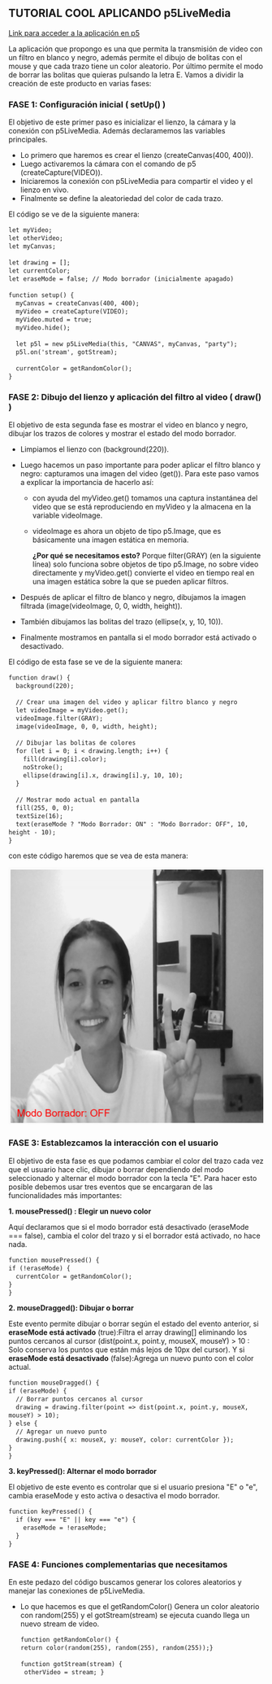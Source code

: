 TUTORIAL COOL APLICANDO p5LiveMedia 
-
[Link para acceder a la aplicación en p5](https://editor.p5js.org/manuuuu15281/sketches/hyZhz43mi)

La aplicación que propongo es una que permita la transmisión de video con un filtro en blanco y negro, además permite el dibujo de bolitas con el mouse y que cada trazo tiene un color aleatorio. Por último permite el modo de borrar las bolitas que quieras pulsando la letra E. 
Vamos a dividir la creación de este producto en varias fases: 
### FASE 1: Configuración inicial (  setUp() )
El objetivo de este primer paso es inicializar el lienzo, la cámara y la conexión con p5LiveMedia. Además declaramemos las variables principales.

- Lo primero que haremos es crear el lienzo (createCanvas(400, 400)).
- Luego activaremos la cámara con el comando de p5 (createCapture(VIDEO)).
- Iniciaremos la conexión con p5LiveMedia para compartir el video y el lienzo en vivo.
- Finalmente se define la aleatoriedad del color de cada trazo.
  
El código se ve de la siguiente manera: 
```
let myVideo;
let otherVideo;
let myCanvas;

let drawing = [];
let currentColor;
let eraseMode = false; // Modo borrador (inicialmente apagado)

function setup() {
  myCanvas = createCanvas(400, 400);
  myVideo = createCapture(VIDEO);
  myVideo.muted = true;
  myVideo.hide();

  let p5l = new p5LiveMedia(this, "CANVAS", myCanvas, "party");
  p5l.on('stream', gotStream);

  currentColor = getRandomColor();
}
```

### FASE 2: Dibujo del lienzo y aplicación del filtro al video ( draw() )
El objetivo de esta segunda fase es mostrar el video en blanco y negro, dibujar los trazos de colores y mostrar el estado del modo borrador.

- Limpiamos el lienzo con (background(220)).
- Luego hacemos un paso importante para poder aplicar el filtro  blanco y negro: capturamos una imagen del video (get()).
  Para este paso vamos a explicar la importancia de hacerlo así:
  
  - con ayuda del myVideo.get() tomamos una captura instantánea del video que se está reproduciendo en myVideo y la almacena en la variable videoImage.
  - videoImage es ahora un objeto de tipo p5.Image, que es básicamente una imagen estática en memoria.

    **¿Por qué se necesitamos esto?**
    Porque filter(GRAY) (en la siguiente línea) solo funciona sobre objetos de tipo p5.Image, no sobre video directamente y myVideo.get() convierte el video en tiempo real en una imagen estática sobre la que se pueden aplicar filtros.
- Después de aplicar el filtro de blanco y negro, dibujamos la imagen filtrada (image(videoImage, 0, 0, width, height)).
- También dibujamos las bolitas del trazo (ellipse(x, y, 10, 10)).
- Finalmente mostramos en pantalla si el modo borrador está activado o desactivado.

El código de esta fase se ve de la siguiente manera: 
```
function draw() {
  background(220);

  // Crear una imagen del video y aplicar filtro blanco y negro
  let videoImage = myVideo.get();
  videoImage.filter(GRAY);
  image(videoImage, 0, 0, width, height);

  // Dibujar las bolitas de colores
  for (let i = 0; i < drawing.length; i++) {
    fill(drawing[i].color);
    noStroke();
    ellipse(drawing[i].x, drawing[i].y, 10, 10);
  }

  // Mostrar modo actual en pantalla
  fill(255, 0, 0);
  textSize(16);
  text(eraseMode ? "Modo Borrador: ON" : "Modo Borrador: OFF", 10, height - 10);
}
```

con este código haremos que se vea de esta manera: 

![Cuandro Comparativo](../../../../assets/ejemplo33.png)

### FASE 3: Establezcamos la interacción con el usuario

El objetivo de esta fase es que podamos cambiar el color del trazo cada vez que el usuario hace clic, dibujar o borrar dependiendo del modo seleccionado y alternar el modo borrador con la tecla "E".
Para hacer esto posible debemos usar tres eventos que se encargaran de las funcionalidades más importantes: 

**1. mousePressed() : Elegir un nuevo color**

  Aquí declaramos que si el modo borrador está desactivado (eraseMode === false), cambia el color del trazo y si el borrador está activado, no hace nada.
  ```
  function mousePressed() {
  if (!eraseMode) {
    currentColor = getRandomColor();
  }
}
  ```
**2. mouseDragged(): Dibujar o borrar**

  Este evento permite dibujar o borrar según el estado del evento anterior, si **eraseMode está activado** (true):Filtra el array drawing[] eliminando los puntos cercanos al cursor (dist(point.x, point.y, mouseX, mouseY) > 10 : Solo conserva los puntos que están más lejos de 10px del cursor).
  Y si **eraseMode está desactivado** (false):Agrega un nuevo punto con el color actual.

  ```
  function mouseDragged() {
  if (eraseMode) {
    // Borrar puntos cercanos al cursor
    drawing = drawing.filter(point => dist(point.x, point.y, mouseX, mouseY) > 10);
  } else {
    // Agregar un nuevo punto
    drawing.push({ x: mouseX, y: mouseY, color: currentColor });
  }
}
  ```
**3. keyPressed(): Alternar el modo borrador**

El objetivo de este evento es controlar que si el usuario presiona "E" o "e", cambia eraseMode y esto activa o desactiva el modo borrador.

```
function keyPressed() {
  if (key === "E" || key === "e") {
    eraseMode = !eraseMode;
  }
}
```

### FASE 4: Funciones complementarias que necesitamos
En este pedazo del código buscamos generar los colores aleatorios y manejar las conexiones de p5LiveMedia.

- Lo que hacemos es que el getRandomColor()  Genera un color aleatorio con random(255) y el gotStream(stream) se ejecuta cuando llega un nuevo stream de video.

   ```
  function getRandomColor() {
  return color(random(255), random(255), random(255));}

  function gotStream(stream) {
    otherVideo = stream; }
  ```
